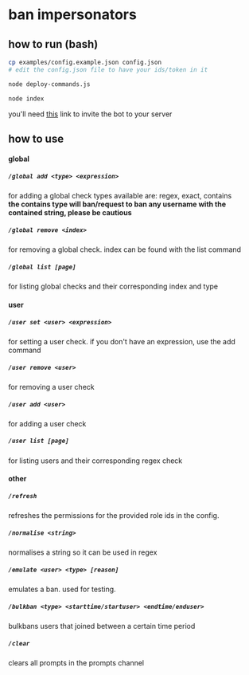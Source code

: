 # ban impersonators

## how to run (bash)

```bash
cp examples/config.example.json config.json
# edit the config.json file to have your ids/token in it
```

```bash
node deploy-commands.js
```

```bash
node index
```

you'll need [this](https://discord.com/api/oauth2/authorize?client_id={INSERT_BOT_ID_HERE}&permissions=2147494980&scope=applications.commands%20bot) link to invite the bot to your server

## how to use

#### global

##### `/global add <type> <expression>`

for adding a global check
types available are: regex, exact, contains  
**the contains type will ban/request to ban any username with the contained string, please be cautious**

##### `/global remove <index>`

for removing a global check. index can be found with the list command

##### `/global list [page]`

for listing global checks and their corresponding index and type

#### user

##### `/user set <user> <expression>`

for setting a user check. if you don't have an expression, use the add command

##### `/user remove <user>`

for removing a user check

##### `/user add <user>`

for adding a user check

##### `/user list [page]`

for listing users and their corresponding regex check

#### other

##### `/refresh`

refreshes the permissions for the provided role ids in the config.

##### `/normalise <string>`

normalises a string so it can be used in regex

##### `/emulate <user> <type> [reason]`

emulates a ban. used for testing.

##### `/bulkban <type> <starttime/startuser> <endtime/enduser>`

bulkbans users that joined between a certain time period

##### `/clear`

clears all prompts in the prompts channel
